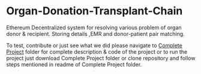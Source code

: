 # Organ-Donation-Transplant-Chain

Ethereum Decentralized system for resolving various problem of organ donor & recipient. Storing details ,EMR and donor-patient pair matching.

To test, contribute or just see what we did please navigate to [Complete Project](https://github.com/Pratyush-Ranjan/Organ-Donation-Transplant-Chain/tree/master/Complete%20Project) folder for complete description & code of the project or to run the project just download Complete Project folder or clone repository and follow steps mentioned in readme of Complete Project folder.
